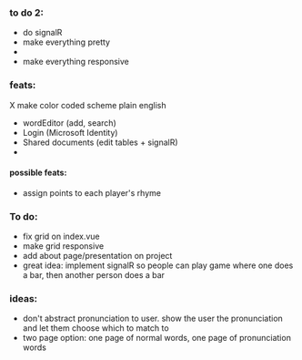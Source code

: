 ### to do 2:

- do signalR
- make everything pretty
-
- make everything responsive

### feats:

X make color coded scheme plain english

- wordEditor (add, search)
- Login (Microsoft Identity)
- Shared documents (edit tables + signalR)
-

#### possible feats:

- assign points to each player's rhyme

### To do:

- fix grid on index.vue
- make grid responsive
- add about page/presentation on project
- great idea: implement signalR so people can play game where one does a bar, then another person does a bar

### ideas:

- don't abstract pronunciation to user. show the user the pronunciation and let them choose which to match to
- two page option: one page of normal words, one page of pronunciation words
